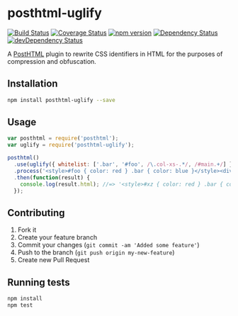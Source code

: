 # posthtml-uglify

[![Build Status](https://travis-ci.org/Rebelmail/posthtml-uglify.svg?branch=master)](https://travis-ci.org/Rebelmail/posthtml-uglify)
[![Coverage Status](https://coveralls.io/repos/github/Rebelmail/posthtml-uglify/badge.svg?branch=master)](https://coveralls.io/github/Rebelmail/posthtml-uglify?branch=master)
[![npm version](https://badge.fury.io/js/posthtml-uglify.svg)](https://badge.fury.io/js/posthtml-uglify)
[![Dependency Status](https://david-dm.org/Rebelmail/posthtml-uglify.svg)](https://david-dm.org/Rebelmail/posthtml-uglify)
[![devDependency Status](https://david-dm.org/Rebelmail/posthtml-uglify/dev-status.svg)](https://david-dm.org/Rebelmail/posthtml-uglify?type=dev)

A [PostHTML][1] plugin to rewrite CSS identifiers in HTML for the purposes of
compression and obfuscation.

## Installation

```sh
npm install posthtml-uglify --save
```

## Usage

```js
var posthtml = require('posthtml');
var uglify = require('posthtml-uglify');

posthtml()
  .use(uglify({ whitelist: ['.bar', '#foo', /\.col-xs-.*/, /#main.+/] }))
  .process('<style>#foo { color: red } .bar { color: blue }</style><div id="foo" class="bar">baz</div>')
  .then(function(result) {
    console.log(result.html); //=> '<style>#xz { color: red } .bar { color: blue }</style><div id="xz" class="bar">baz</div>'
  });
```

## Contributing

1. Fork it
2. Create your feature branch
3. Commit your changes (`git commit -am 'Added some feature'`)
4. Push to the branch (`git push origin my-new-feature`)
5. Create new Pull Request

## Running tests

```sh
npm install
npm test
```

[1]: https://github.com/posthtml/posthtml
